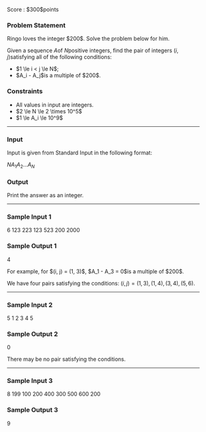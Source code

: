 
<div>

<span>

<span>

<p>
Score : $300$points
</p>

<div>

<section>

### **Problem Statement**

<p>
Ringo loves the integer $200$. Solve the problem below for him.

Given a sequence $A$of $N$positive integers, find the pair of integers $(i, j)$satisfying all of the following conditions:
</p>

<ul>

<li>
$1 \le i < j \le N$;
</li>

<li>
$A_i - A_j$is a multiple of $200$.
</li>

</ul>

</section>

</div>

<div>

<section>

### **Constraints**

<ul>

<li>
All values in input are integers.
</li>

<li>
$2 \le N \le 2 \times 10^5$
</li>

<li>
$1 \le A_i \le 10^9$
</li>

</ul>

</section>

</div>

---

<div>

<div>

<section>

### **Input**

<p>
Input is given from Standard Input in the following format:
</p>

<div>

$N$$A_1$$A_2$$\dots$$A_N$
</div>

</section>

</div>

<div>

<section>

### **Output**

<p>
Print the answer as an integer.
</p>

</section>

</div>

</div>

---

<div>

<section>

### **Sample Input 1**

<div>

6
123 223 123 523 200 2000

</div>

</section>

</div>

<div>

<section>

### **Sample Output 1**

<div>

4

</div>

<p>
For example, for $(i, j) = (1, 3)$, $A_1 - A_3 = 0$is a multiple of $200$.

We have four pairs satisfying the conditions: $(i,j)=(1,3),(1,4),(3,4),(5,6)$.
</p>

</section>

</div>

---

<div>

<section>

### **Sample Input 2**

<div>

5
1 2 3 4 5

</div>

</section>

</div>

<div>

<section>

### **Sample Output 2**

<div>

0

</div>

<p>
There may be no pair satisfying the conditions.
</p>

</section>

</div>

---

<div>

<section>

### **Sample Input 3**

<div>

8
199 100 200 400 300 500 600 200

</div>

</section>

</div>

<div>

<section>

### **Sample Output 3**

<div>

9

</div>

</section>

</div>

</span>

</span>

</div>
